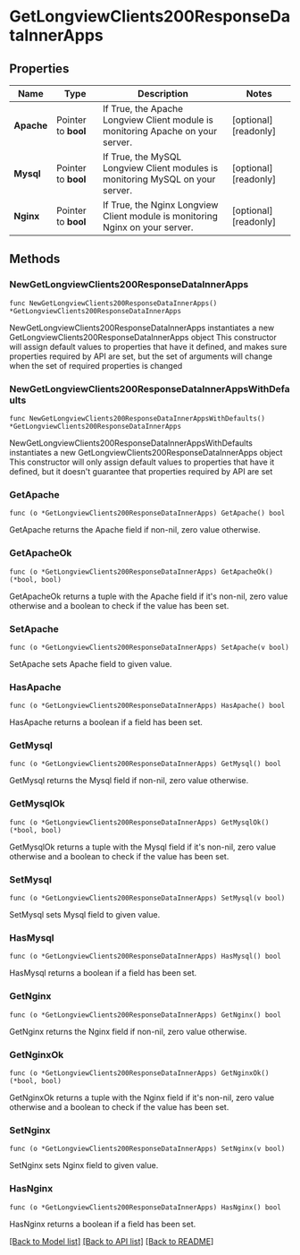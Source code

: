 # GetLongviewClients200ResponseDataInnerApps

## Properties

Name | Type | Description | Notes
------------ | ------------- | ------------- | -------------
**Apache** | Pointer to **bool** | If True, the Apache Longview Client module is monitoring Apache on your server. | [optional] [readonly] 
**Mysql** | Pointer to **bool** | If True, the MySQL Longview Client modules is monitoring MySQL on your server. | [optional] [readonly] 
**Nginx** | Pointer to **bool** | If True, the Nginx Longview Client module is monitoring Nginx on your server. | [optional] [readonly] 

## Methods

### NewGetLongviewClients200ResponseDataInnerApps

`func NewGetLongviewClients200ResponseDataInnerApps() *GetLongviewClients200ResponseDataInnerApps`

NewGetLongviewClients200ResponseDataInnerApps instantiates a new GetLongviewClients200ResponseDataInnerApps object
This constructor will assign default values to properties that have it defined,
and makes sure properties required by API are set, but the set of arguments
will change when the set of required properties is changed

### NewGetLongviewClients200ResponseDataInnerAppsWithDefaults

`func NewGetLongviewClients200ResponseDataInnerAppsWithDefaults() *GetLongviewClients200ResponseDataInnerApps`

NewGetLongviewClients200ResponseDataInnerAppsWithDefaults instantiates a new GetLongviewClients200ResponseDataInnerApps object
This constructor will only assign default values to properties that have it defined,
but it doesn't guarantee that properties required by API are set

### GetApache

`func (o *GetLongviewClients200ResponseDataInnerApps) GetApache() bool`

GetApache returns the Apache field if non-nil, zero value otherwise.

### GetApacheOk

`func (o *GetLongviewClients200ResponseDataInnerApps) GetApacheOk() (*bool, bool)`

GetApacheOk returns a tuple with the Apache field if it's non-nil, zero value otherwise
and a boolean to check if the value has been set.

### SetApache

`func (o *GetLongviewClients200ResponseDataInnerApps) SetApache(v bool)`

SetApache sets Apache field to given value.

### HasApache

`func (o *GetLongviewClients200ResponseDataInnerApps) HasApache() bool`

HasApache returns a boolean if a field has been set.

### GetMysql

`func (o *GetLongviewClients200ResponseDataInnerApps) GetMysql() bool`

GetMysql returns the Mysql field if non-nil, zero value otherwise.

### GetMysqlOk

`func (o *GetLongviewClients200ResponseDataInnerApps) GetMysqlOk() (*bool, bool)`

GetMysqlOk returns a tuple with the Mysql field if it's non-nil, zero value otherwise
and a boolean to check if the value has been set.

### SetMysql

`func (o *GetLongviewClients200ResponseDataInnerApps) SetMysql(v bool)`

SetMysql sets Mysql field to given value.

### HasMysql

`func (o *GetLongviewClients200ResponseDataInnerApps) HasMysql() bool`

HasMysql returns a boolean if a field has been set.

### GetNginx

`func (o *GetLongviewClients200ResponseDataInnerApps) GetNginx() bool`

GetNginx returns the Nginx field if non-nil, zero value otherwise.

### GetNginxOk

`func (o *GetLongviewClients200ResponseDataInnerApps) GetNginxOk() (*bool, bool)`

GetNginxOk returns a tuple with the Nginx field if it's non-nil, zero value otherwise
and a boolean to check if the value has been set.

### SetNginx

`func (o *GetLongviewClients200ResponseDataInnerApps) SetNginx(v bool)`

SetNginx sets Nginx field to given value.

### HasNginx

`func (o *GetLongviewClients200ResponseDataInnerApps) HasNginx() bool`

HasNginx returns a boolean if a field has been set.


[[Back to Model list]](../README.md#documentation-for-models) [[Back to API list]](../README.md#documentation-for-api-endpoints) [[Back to README]](../README.md)



